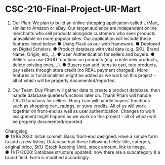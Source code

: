 # CSC-210-Final-Project-UR-Mart

1. Our Plan:
We plan to build an online shopping application called UrMart, similar to Amazon or
eBay. Our target audience are independent online merchants who sell products
alongside customers who seek products unavailable on more popular sites.
Our application will include these features listed below:
● Using Flask as our web framework.
● Deployed on Digital Scholars.
● Product database with vital data (e.g. SKU, Brand Name, Origin, etc,...).
● User Authentication for sellers and buyers.
● Sellers can use CRUD functions on products (e.g. create new products, delete
existing ones,...).
● Buyers can add items to cart, rate products, pay sellers through store credit (no
REAL payment charged).
More features or functionalities might be added as we work on this project - all of which
will be properly documented/reported.

2. Our Team:
Duy Pham will gather data to create a product database, then handle database
queries/functions later on.
Thanh Pham will handle CRUD functions for sellers.
Hung Tran will handle buyers’ functions such as shopping cart, ratings, or store credits.
All of us will work together on front-end as well as user authentication.
Changes to work assignment might happen as we work on this project - all of which will
be properly documented/reported.

Changelog: <br>
● 11/16/2020: Initial commit. Basic front-end designed. Have a simple form to add a new listing. Database had these following fields: title, category, original price, SKU (Stock Keeping Unit), stock amount, link to image. <br>
● 11/17/2020: Database structure updated: now there are a subcategory & a brand field. Form is modified accordingly. 


